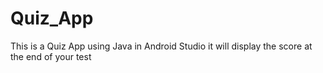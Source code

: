 # Quiz_App
This is a Quiz App using Java in Android Studio it will display the score at the end of your test
